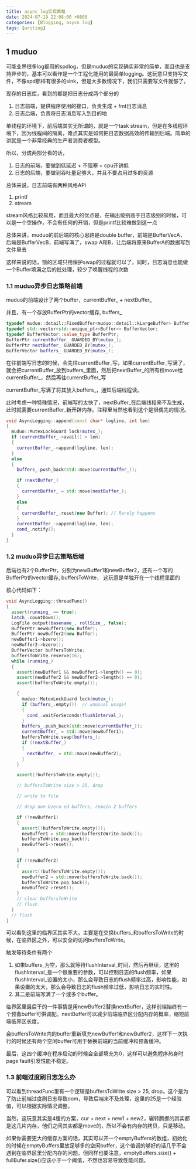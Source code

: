 ```yaml
---
title: async log实现策略
date: 2024-07-19 22:08:00 +0800
categories: [Blogging, asycn log]
tags: [writing]
---
```


## 1 muduo

可能业界很多log都用的spdlog，但是muduo的实现确实非常的简单，而且也是支持异步的，基本可以看作是一个工程化能用的最简单logging。这玩意只支持写文件，不像spd那样有很多的sink，但是大多数情况下，我们只需要写文件就够了。

现存的日志库，看到的都是把日志分成两个部分的

1. 日志前端，提供程序使用的接口，负责生成 + fmt日志消息
2. 日志后端，负责将日志消息写入到目的地

单线程的环境下，前后端其实无所谓的，就是一个task stream，但是在多线程环境下，因为线程间的隔离，难点其实是如何把日志数据高效的传输到后端。简单的讲就是一个非常经典的生产者消费者模型。

所以，分成两部分看的话，

1. 日志的前端，要做到低延迟 + 不阻塞 + cpu开销低
2. 日志的后端，要做到吞吐量足够大，并且不要占用过多的资源

总体来说，日志前端有两种风格API

1. printf
2. stream

stream风格比较易用，而且最大的优点是，在输出级别高于日志级别的时候，可以是一个空操作，不会有任何的开销，但是printf比较难做到这一点

总体来讲，muduo的前后端的核心思路是double buffer，前端是BufferVecA， 后端是BufferVecB，前端写满了，swap A和B，让后端将原来BufferA的数据写到文件里去

这样来说的话，锁的区域只用保护swap的过程就可以了，同时，日志消息也能做一个Buffer填满之后的批处理，较少了唤醒线程的次数

### 1.1 muduo异步日志策略前端

muduo的前端设计了两个buffer，currentBuffer_ + nextBuffer_

并且，有一个存放BufferPtr的vector缓存, buffers_

```cpp
typedef muduo::detail::FixedBuffer<muduo::detail::kLargeBuffer> Buffer;
typedef std::vector<std::unique_ptr<Buffer>> BufferVector;
typedef BufferVector::value_type BufferPtr;
BufferPtr currentBuffer_ GUARDED_BY(mutex_);
BufferPtr nextBuffer_ GUARDED_BY(mutex_);
BufferVector buffers_ GUARDED_BY(mutex_);
```

在往前端写日志的时候，会先往currentBuffer_写，如果currentBuffer_写满了，就会把currentBuffer_放到buffers_里面，然后把nextBuffer_的所有权move给currentBuffer_，然后再往currentBuffer_写

currentBuffer_写满了将其放入buffers_，通知后端线程读。

此时考虑一种特殊情况，前端写的太快了，nextBuffer_在后端线程来不及生成，此时就需要currentBuffer_新开辟内存。注释里当然也看到这个是很偶先的情况。

```cpp
void AsyncLogging::append(const char* logline, int len)
{
  muduo::MutexLockGuard lock(mutex_);
  if (currentBuffer_->avail() > len)
  {
    currentBuffer_->append(logline, len);
  }
  else
  {
    buffers_.push_back(std::move(currentBuffer_));

    if (nextBuffer_)
    {
      currentBuffer_ = std::move(nextBuffer_);
    }
    else
    {
      currentBuffer_.reset(new Buffer); // Rarely happens
    }
    currentBuffer_->append(logline, len);
    cond_.notify();
  }
}
```

### 1.2 muduo异步日志策略后端

后端也有2个BufferPtr，分别为newBuffer1和newBuffer2，还有一个写的BufferPtr的vector缓存, buffersToWrite， 这玩意是单独开在一个线程里面的

核心代码如下：

```cpp
void AsyncLogging::threadFunc()
{
  assert(running_ == true);
  latch_.countDown();
  LogFile output(basename_, rollSize_, false);
  BufferPtr newBuffer1(new Buffer);
  BufferPtr newBuffer2(new Buffer);
  newBuffer1->bzero();
  newBuffer2->bzero();
  BufferVector buffersToWrite;
  buffersToWrite.reserve(16);
  while (running_)
  {
    assert(newBuffer1 && newBuffer1->length() == 0);
    assert(newBuffer2 && newBuffer2->length() == 0);
    assert(buffersToWrite.empty());

    {
      muduo::MutexLockGuard lock(mutex_);
      if (buffers_.empty())  // unusual usage!
      {
        cond_.waitForSeconds(flushInterval_);
      }
      buffers_.push_back(std::move(currentBuffer_));
      currentBuffer_ = std::move(newBuffer1);
      buffersToWrite.swap(buffers_);
      if (!nextBuffer_)
      {
        nextBuffer_ = std::move(newBuffer2);
      }
    }

    assert(!buffersToWrite.empty());

    // buffersToWrite size > 25, drop

    // write to file

    // drop non-bzero-ed buffers, remain 2 buffers

    if (!newBuffer1)
    {
      assert(!buffersToWrite.empty());
      newBuffer1 = std::move(buffersToWrite.back());
      buffersToWrite.pop_back();
      newBuffer1->reset();
    }

    if (!newBuffer2)
    {
      assert(!buffersToWrite.empty());
      newBuffer2 = std::move(buffersToWrite.back());
      buffersToWrite.pop_back();
      newBuffer2->reset();
    }
    // clear buffersToWrite
    // flush
  }
  // flush
}
```

可以看到这里的临界区其实不大，主要是在交换buffers_和buffersToWrite的时候，在临界区之外，可以安全的访问buffersToWrite。

触发等待条件有两个

1. 如果buffers_为空，那么就等待flushInterval_时间，然后再继续，这里的flushInterval_是一个很重要的参数，可以控制日志的flush频率，如果flushInterval_设置的太小，那么会导致日志的flush频率过高，影响性能，如果设置的太大，那么会导致日志的flush频率过低，影响日志的实时性。
2. 其二是前端写满了一个或多个buffer。

临界区里最后干的一件事情是用newBuffer2替换nextBuffer，这样前端始终有一个预备buffer可供调配。nextBuffer可以减少前端临界区分配内存的概率，缩短前端临界区长度。

会buffersToWrite内的buffer重新填充newBuffer1和newBuffer2，这样下一次执行的时候还有两个空闲buffer可用于替换前端的当前缓冲和预备缓冲。

最后，这四个缓冲在程序启动的时候会全部填充为0，这样可以避免程序热身时page fault引发性能不稳定。

### 1.3 前端过度刷日志怎么办

可以看到threadFunc里有一个逻辑是buffersToWrite size > 25, drop，这个是为了防止前端过度刷日志导致oom，导致后端来不及处理，这里的25是一个经验值，可以根据实际情况调整。

当然，这玩意其实是4缓的方案，cur + next + new1 + new2，辗转腾挪的其实都是这几片内存，他们之间其实都是move的，所以不会有内存的拷贝，只是移动。

如果你需要更大的缓存方案的话，其实可以开一个emptyBuffers的数组，初始化的时候在emptyBuffers里放足够多的空闲buffer，这个值调的够好的话几乎不会遇到在临界区里分配内存的问题，但同样也要注意，emptyBuffers.size() + fullBufer.size()应该小于一个阈值，不然也容易导致性能问题。
